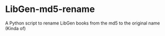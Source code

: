 # LibGen-md5-rename
 A Python script to rename LibGen books from the md5 to the original name (Kinda of)
